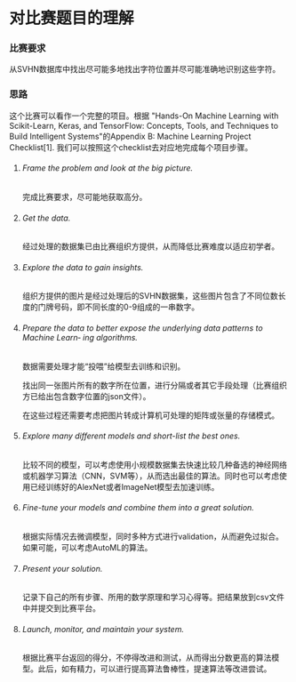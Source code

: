 # 对比赛题目的理解

### 比赛要求

从SVHN数据库中找出尽可能多地找出字符位置并尽可能准确地识别这些字符。



### 思路

这个比赛可以看作一个完整的项目。根据 "Hands-On Machine Learning with Scikit-Learn, Keras, and TensorFlow: Concepts, Tools, and Techniques to Build Intelligent Systems"的Appendix B: Machine Learning Project Checklist[1]. 我们可以按照这个checklist去对应地完成每个项目步骤。



1. ###### Frame the problem and look at the big picture.

   完成比赛要求，尽可能地获取高分。

   

2. ###### Get the data.

   经过处理的数据集已由比赛组织方提供，从而降低比赛难度以适应初学者。

   

3. ###### Explore the data to gain insights.

   组织方提供的图片是经过处理后的SVHN数据集，这些图片包含了不同位数长度的门牌号码，即不同长度的0-9组成的一串数字。

   

4. ###### Prepare the data to better expose the underlying data patterns to Machine Learn‐ ing algorithms.

   数据需要处理才能“投喂”给模型去训练和识别。

   找出同一张图片所有的数字所在位置，进行分隔或者其它手段处理（比赛组织方已给出包含数字位置的json文件）。

   在这些过程还需要考虑把图片转成计算机可处理的矩阵或张量的存储模式。

   

5. ###### Explore many different models and short-list the best ones.

   比较不同的模型，可以考虑使用小规模数据集去快速比较几种备选的神经网络或机器学习算法（CNN，SVM等），从而选出最佳的算法。同时也可以考虑使用已经训练好的AlexNet或者ImageNet模型去加速训练。

   

6. ###### Fine-tune your models and combine them into a great solution.

   根据实际情况去微调模型，同时多种方式进行validation，从而避免过拟合。如果可能，可以考虑AutoML的算法。

   

7. ###### Present your solution.

   记录下自己的所有步骤、所用的数学原理和学习心得等。把结果放到csv文件中并提交到比赛平台。

   

8. ###### Launch, monitor, and maintain your system.

   根据比赛平台返回的得分，不停得改进和测试，从而得出分数更高的算法模型。此后，如有精力，可以进行提高算法鲁棒性，提速算法等改进尝试。

